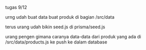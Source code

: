 tugas 9/12 

urng udah buat data buat produk di bagian /src/data 

terus urang udah bikin seed.js di prisma/seed.js

urang pengen gimana caranya data-data dari produk yang ada di /src/data/products.js ke push ke dalam database


